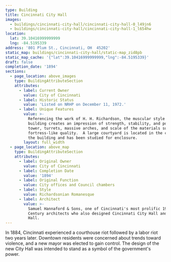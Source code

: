 ```yaml
---
type: Building
title: Cincinnati City Hall
images:
  - buildings/cincinnati-city-hall/cincinnati-city-hall-0_l49jn6
  - buildings/cincinnati-city-hall/cincinnati-city-hall-1_l654hw
location:
  lat: 39.10416999999999
  lng: -84.5195339
address: '801 Plum St., Cincinnati, OH  45202'
static_map: buildings/cincinnati-city-hall/static-map_zid8pb
static_map_cache: '{"lat":39.10416999999999,"lng":-84.5195339}'
draft: false
completion_date: '1894'
sections:
  - page_location: above_images
    type: BuildingAttributeSection
    attributes:
      - label: Current Owner
        value: City of Cincinnati
      - label: Historic Status
        value: 'Listed on NRHP on December 11, 1972.'
      - label: Unique Features
        value: >-
          Referencing the work of H. H. Richardson, the muscular style of the
          building creates an impression of strength, stability, and power.  The
          tower, turrets, massive arches, and scale of the materials suggest a
          fortress-like quality.  A large courtyard is located in the center of
          the building and has been studied for enclosure.
        layout: full_width
  - page_location: above_map
    type: BuildingAttributeSection
    attributes:
      - label: Original Owner
        value: City of Cincinnati
      - label: Completion Date
        value: '1894'
      - label: Original Function
        value: City offices and Council chambers
      - label: Style
        value: Richardsonian Romanesque
      - label: Architect
        value: >-
          Samuel Hannaford & Sons, one of Cincinnati's most prolific 19th
          Century architects who also designed Cincinnati City Hall and Music
          Hall.
---
```


In 1884, Cincinnati experienced a courthouse riot followed by a labor riot two years later. Downtown residents were concerned about trends toward violence, and a new mayor was elected to gain control. The design of the new City Hall was intended to stand as a symbol of the government's power.
